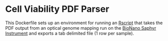 # Cell Viability PDF Parser

This Dockerfile sets up an environment for running an [Rscript](v1.0/ogm_pdf_parse.R) that takes the PDF output from an optical genome mapping run on the [BioNano Saphyr Instrument](https://bionano.com/saphyr-systems/) and exports a tab delimited file (1 row per sample).
